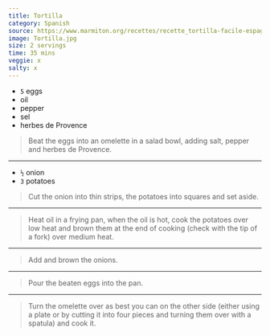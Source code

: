 ```yaml
---
title: Tortilla
category: Spanish
source: https://www.marmiton.org/recettes/recette_tortilla-facile-espagne_16245.aspx
image: Tortilla.jpg
size: 2 servings
time: 35 mins
veggie: x
salty: x
---
```


* `5` eggs
* oil
* pepper
* sel
* herbes de Provence

> Beat the eggs into an omelette in a salad bowl, adding salt, pepper and herbes de Provence.

---

* `½` onion
* `3` potatoes
  
> Cut the onion into thin strips, the potatoes into squares and set aside.

---

> Heat oil in a frying pan, when the oil is hot, cook the potatoes over low heat and brown them at the end of cooking (check with the tip of a fork) over medium heat.

---

> Add and brown the onions.

---

> Pour the beaten eggs into the pan.

---

> Turn the omelette over as best you can on the other side (either using a plate or by cutting it into four pieces and turning them over with a spatula) and cook it.